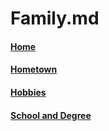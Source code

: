 # Family.md
#### [Home](https://github.com/lukefisha/README.md.git)
#### [Hometown](https://github.com/lukefisha/Hometown.md.git)
#### [Hobbies](https://github.com/lukefisha/Hobbies.md.git)
#### [School and Degree](https://github.com/lukefisha/School.md.git)
